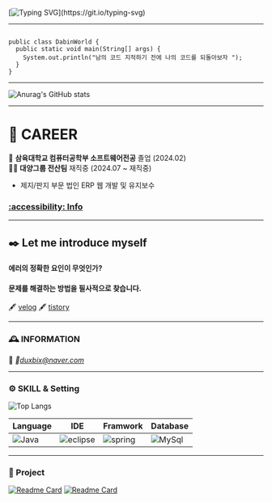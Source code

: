 [![Typing SVG](https://readme-typing-svg.demolab.com?font=Ubuntu&size=30&pause=1000&color=0019CF&width=435&lines=😄+HI+!+Dabin+World+!+!+!)](https://git.io/typing-svg)
***

<pre><code>
public class DabinWorld {
  public static void main(String[] args) {
    System.out.println("남의 코드 지적하기 전에 나의 코드를 되돌아보자 ");
  }
}
</code></pre>

***
![Anurag's GitHub stats](https://github-readme-stats.vercel.app/api?username=dabbbin&show_icons=true&theme=transparent&count_private=true)
***  

# 👊 CAREER 

🏫 __삼육대학교 컴퓨터공학부 소프트웨어전공__ 졸업 (2024.02)   
🚴‍♀️ __대양그룹 전산팀__ 재직중 (2024.07 ~ 재직중)    
   - 제지/판지 부문 법인 ERP 웹 개발 및 유지보수 

### [:accessibility: Info](https://therapeutic-watcher-a7e.notion.site/KIM-DA-BIN-57ffd32e224543e99d2848d536b7d23e?pvs=4)
--- 
## ✒️ Let me introduce myself

#### 에러의 정확한 요인이 무엇인가?  

#### 문제를 해결하는 방법을 필사적으로 찾습니다. 

🖋️ [velog](https://velog.io/@dabbbin/posts)
🖋️ [tistory](https://hi-my-name-is.tistory.com/)

--- 
### 🕰️ INFORMATION 

📧 *duxbix@naver.com*

--- 
### ⚙️ SKILL & Setting 

![Top Langs](https://github-readme-stats.vercel.app/api/top-langs/?username=dabbbin&hide=html,php&&layout=compact)

| Language | IDE | Framwork | Database |
|-----|-----|-----|-----|
|<img alt="Java" src ="https://img.shields.io/badge/Java-000000.svg?&style=for-the-badge&logo=Java&logoColor=white"/> | <img alt="eclipse" src ="https://img.shields.io/badge/eclipse-000000.svg?&style=for-the-badge&logo=eclipse&logoColor=#000000"/> | <img alt="spring" src ="https://img.shields.io/badge/spring-000000.svg?&style=for-the-badge&logo=spring&logoColor=white"/> | <img alt="MySql" src ="https://img.shields.io/badge/MySql-000000.svg?&style=for-the-badge&logo=MySqle&logoColor=#092E20"/> |





--- 
### 🤯 Project 


[![Readme Card](https://github-readme-stats.vercel.app/api/pin/?username=dabbbin&repo=OpenForum)](https://github.com/dabbbin/OpenForum)
[![Readme Card](https://github-readme-stats.vercel.app/api/pin/?username=dabbbin&repo=DB-albumshop)](https://github.com/dabbbin/DB-albumshop)

